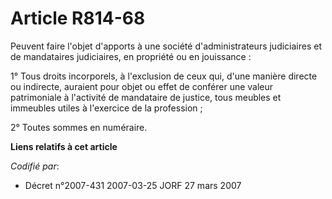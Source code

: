 # Article R814-68

Peuvent faire l'objet d'apports à une société d'administrateurs judiciaires et de mandataires judiciaires, en propriété ou en
jouissance :

1° Tous droits incorporels, à l'exclusion de ceux qui, d'une manière directe ou indirecte, auraient pour objet ou effet de
conférer une valeur patrimoniale à l'activité de mandataire de justice, tous meubles et immeubles utiles à l'exercice de la
profession ;

2° Toutes sommes en numéraire.

**Liens relatifs à cet article**

_Codifié par_:

  - Décret n°2007-431 2007-03-25 JORF 27 mars 2007
